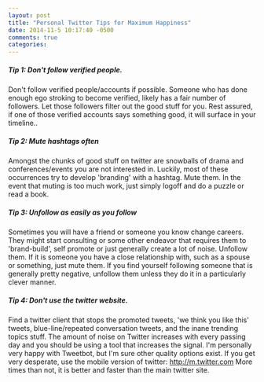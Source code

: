 ```yaml
---
layout: post
title: "Personal Twitter Tips for Maximum Happiness"
date: 2014-11-5 10:17:40 -0500
comments: true
categories:
---
```



##### Tip 1: Don't follow verified people.  
Don't follow verified people/accounts if possible. Someone who has done enough ego stroking
to become verified, likely has a fair number of followers. Let those followers filter out the good stuff for you. Rest assured, if one of those verified accounts says something good, it will surface in your timeline..

##### Tip 2: Mute hashtags often  
Amongst the chunks of good stuff on twitter are snowballs of drama and conferences/events you are not interested in. Luckily, most of these occurrences try to develop 'branding' with a hashtag. Mute them. In the event that muting is too much work, just simply logoff and do a puzzle or read a book.

##### Tip 3: Unfollow as easily as you follow  
Sometimes you will have a friend or someone you know change careers. They might start consulting or some other endeavor that requires them to 'brand-build', self promote or just generally create a lot of noise. Unfollow them. If it is someone you have a close relationship with, such as a spouse or something, just mute them. If you find yourself following someone that is generally pretty negative, unfollow them unless they do it in a particularly clever manner.

##### Tip 4: Don't use the twitter website.
Find a twitter client that stops the promoted tweets, 'we think you like this' tweets, blue-line/repeated conversation tweets, and the inane trending topics stuff. The amount of noise on Twitter increases with every passing day and you should be using a tool that increases the signal. I'm personally very happy with Tweetbot, but I'm sure other quality options exist. If you get very desperate, use the mobile version of twitter:  http://m.twitter.com  More times than not, it is better and faster than the main twitter site.
